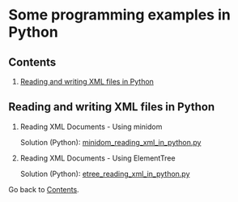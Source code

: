 Some programming examples in Python
===========================

## Contents
1. [Reading and writing XML files in Python](#reading-and-writing-xml-files-in-python)

## Reading and writing XML files in Python

1. Reading XML Documents - Using minidom

	Solution (Python): [minidom_reading_xml_in_python.py](https://github.com/ramon-pessoa/python_programming/blob/master/python/reading-and-writing-xml-files-in-python/minidom_reading_xml_in_python.py)

2. Reading XML Documents - Using ElementTree

	Solution (Python): [etree_reading_xml_in_python.py](https://github.com/ramon-pessoa/python_programming/blob/master/python/reading-and-writing-xml-files-in-python/etree_reading_xml_in_python.py)

Go back to [Contents](#contents).